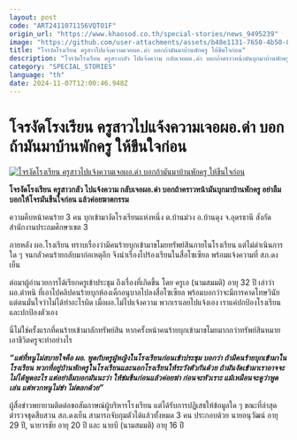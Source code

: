 ```yaml
---
layout: post
code: "ART2411071156VQTO1F"
origin_url: "https://www.khaosod.co.th/special-stories/news_9495239"
image: "https://github.com/user-attachments/assets/b48e1131-7650-4b50-8651-25356bf177cf"
title: "โจรงัดโรงเรียน ครูสาวไปแจ้งความเจอผอ.ด่า บอกถ้ามันมาบ้านพักครู ให้ขืนใจก่อน"
description: "โจรงัดโรงเรียน ครูสาวกลัว ไปแจ้งความ กลับเจอผอ.ด่า บอกถ้าคราวหน้ามันบุกมาบ้านพักครู อย่าลืมบอกให้โจรมันขืนใจก่อน แล้วค่อยฆาตกรรม"
category: "SPECIAL_STORIES"
language: "th"
date: 2024-11-07T12:00:46.948Z
---
```


# โจรงัดโรงเรียน ครูสาวไปแจ้งความเจอผอ.ด่า บอกถ้ามันมาบ้านพักครู ให้ขืนใจก่อน

[![โจรงัดโรงเรียน ครูสาวไปแจ้งความเจอผอ.ด่า บอกถ้ามันมาบ้านพักครู ให้ขืนใจก่อน](https://www.khaosod.co.th/wpapp/uploads/2024/11/udon.jpg "โจรงัดโรงเรียน ครูสาวไปแจ้งความเจอผอ.ด่า บอกถ้ามันมาบ้านพักครู ให้ขืนใจก่อน")](https://www.khaosod.co.th/wpapp/uploads/2024/11/udon.jpg)

**โจรงัดโรงเรียน ครูสาวกลัว ไปแจ้งความ กลับเจอผอ.ด่า บอกถ้าคราวหน้ามันบุกมาบ้านพักครู อย่าลืมบอกให้โจรมันขืนใจก่อน แล้วค่อยฆาตกรรม**

ความคืบหน้าคนร้าย 3 คน บุกเข้ามางัดโรงเรียนแห่งหนึ่ง ต.บ้านม่วง อ.บ้านดุง จ.อุดรธานี สังกัดสำนักงานประถมศึกษาเขต 3

ภายหลัง ผอ.โรงเรียน ทราบเรื่องว่ามีคนร้ายบุกเข้ามาขโมยทรัพย์สินภายในโรงเรียน แต่ไม่ดำเนินการใด ๆ จนกลัวคนร้ายกลับมาก่อเหตุอีก จึงนำเรื่องไปร้องเรียนในสื่อโซเซียล พร้อมแจ้งความที่ สภ.ดงเย็น

ต่อมาผู้อำนวยการได้เรียกครูเข้าประชุม ถึงเรื่องที่เกิดขึ้น โดย ครูเอ (นามสมมติ) อายุ 32 ปี เล่าว่า ผอ.ตำหนิ ที่เอาไปคลิปคนร้ายบุกห้องเด็กอนุบาลไปลงสื่อโซเซียล พร้อมบอกว่าจะมีการคาดโทษวินัย แต่ตนมั่นใจว่าไม่ได้ทำอะไรผิด เมื่อผอ.ไม่ไปแจ้งความ พวกเราเลยไปแจ้งเอง เราแค่ปกป้องโรงเรียนและปกป้องตัวเอง

นี่ไม่ใช่ครั้งแรกที่คนร้ายเข้ามาลักทรัพย์สิน หากครั้งหน้าคนร้ายบุกเข้ามาขโมยมากกว่าทรัพย์สินหมายเอาชีวิตครูจะทำอย่างไร

_**“แต่ที่หนูไม่สบายใจคือ ผอ. พูดกับครูผู้หญิงในโรงเรียนก่อนเข้าประชุม บอกว่า ถ้ามีคนร้ายบุกเข้ามาในโรงเรียน พวกที่อยู่บ้านพักครูในโรงเรียนและนอกโรงเรียนให้ระวังตัวกันด้วย ถ้ามันงัดเข้ามาเราอาจจะไม่ได้พูดอะไร แต่อย่าลืมบอกมันนะว่า ให้ข่มขืนก่อนแล้วค่อยฆ่า ก่อนจะหัวเราะ แม้เหมือนจะดูว่าพูดเล่น แต่พวกหนูไม่ขำ ไม่ตลกด้วย”**_

ผู้สื่อข่าวพยายามติดต่อขอสัมภาษณ์ผู้บริหารโรงเรียน แต่ได้รับการปฏิเสธให้ข้อมูลใด ๆ ขณะที่ล่าสุดตำรวจชุดสืบสวน สภ.ดงเย็น สามารถจับกุมตัวได้แล้วทั้งหมด 3 คน ประกอบด้วย นายอนุวัฒน์ อายุ 29 ปี, นายวรชัย อายุ 20 ปี และ นายบี (นามสมมติ) อายุ 16 ปี